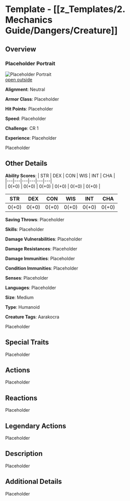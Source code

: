 # Template - [[z_Templates/2. Mechanics Guide/Dangers/Creature]] 

## Overview 

### Placeholder Portrait 

![Placeholder Portrait](https://publish-01.obsidian.md/access/36b98e212e9d73fe1bd4813f96b0fd71/z_Assets/Misc/ImagePlaceholder.png)  
[open outside](https://obsidianttrpgtutorials.com/z_Assets/Misc/ImagePlaceholder.png)

**Alignment**: Neutral

**Armor Class**: Placeholder

**Hit Points**: Placeholder

**Speed**: Placeholder

**Challenge**: CR 1

**Experience**: Placeholder

Placeholder

## Other Details 

**Ability Scores**: 
| STR | DEX | CON | WIS | INT | CHA |  
|---|---|---|---|---|---|  
| 0(+0) | 0(+0) | 0(+0) | 0(+0) | 0(+0) | 0(+0) |

| STR   | DEX   | CON   | WIS   | INT   | CHA   |
| ----- | ----- | ----- | ----- | ----- | ----- |
| 0(+0) | 0(+0) | 0(+0) | 0(+0) | 0(+0) | 0(+0) |


**Saving Throws**: Placeholder

**Skills**: Placeholder

**Damage Vulnerabilities**: Placeholder

**Damage Resistances**: Placeholder

**Damage Immunities**: Placeholder

**Condition Immunities**: Placeholder

**Senses**: Placeholder

**Languages**: Placeholder

**Size**: Medium

**Type**: Humanoid

**Creature Tags**: Aarakocra

Placeholder

## Special Traits 

Placeholder

## Actions 

Placeholder

## Reactions 

Placeholder

## Legendary Actions 

Placeholder

## Description 

Placeholder

## Additional Details 

Placeholder